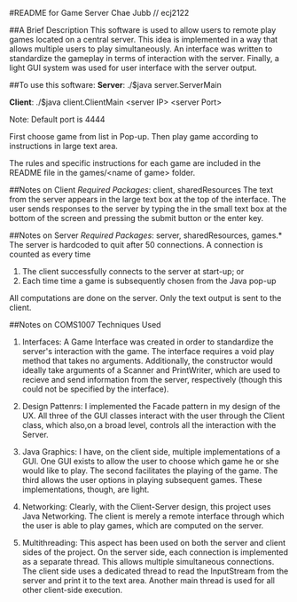 #README for Game Server
Chae Jubb // ecj2122

##A Brief Description
This software is used to allow users to remote play games located on a central server.  This idea is implemented in a way that allows multiple users to play simultaneously.  An interface was written to standardize the gameplay in terms of interaction with the server.  Finally, a light GUI system was used for user interface with the server output.

##To use this software:
**Server**: ./$java server.ServerMain

**Client**: ./$java client.ClientMain \<server IP\> \<server Port\>

Note: Default port is 4444

First choose game from list in Pop-up.  Then play game according to instructions in large text area.

The rules and specific instructions for each game are included in the README file in the games/\<name of game\> folder.

##Notes on Client
*Required Packages*: client, sharedResources
The text from the server appears in the large text box at the top of the interface.
The user sends responses to the server by typing the in the small text box at the bottom of the screen and pressing the submit button or the enter key.

##Notes on Server
*Required Packages*: server, sharedResources, games.*
The server is hardcoded to quit after 50 connections.  A connection is counted as every time 

1. The client successfully connects to the server at start-up; or
2. Each time time a game is subsequently chosen from the Java pop-up

All computations are done on the server.  Only the text output is sent to the client.

##Notes on COMS1007 Techniques Used
1. Interfaces:  A Game Interface was created in order to standardize the server's interaction with the game.  The interface requires a void play method that takes no arguments.
Additionally, the constructor would ideally take arguments of a Scanner and PrintWriter, which are used to recieve and send information from the server, respectively (though this could not be specified by the interface).

2. Design Pattenrs: I implemented the Facade pattern in my design of the UX.  All three of the GUI classes interact with the user through the Client class, which also,on a broad level, controls all the interaction with the Server.

3. Java Graphics: I have, on the client side, multiple implementations of a GUI.  One GUI exists to allow the user to choose which game he or she would like to play.  The second facilitates the playing of the game.  The third allows the user options in playing subsequent games.  These implementations, though, are light.

4. Networking: Clearly, with the Client-Server design, this project uses Java Networking.  The client is merely a remote interface through which the user is able to play games, which are computed on the server.

5. Multithreading:  This aspect has been used on both the server and client sides of the project.  On the server side, each connection is implemented as a separate thread.  This allows multiple simultaneous connections.  The client side uses a dedicated thread to read the InputStream from the server and print it to the text area.  Another main thread is used for all other client-side execution.